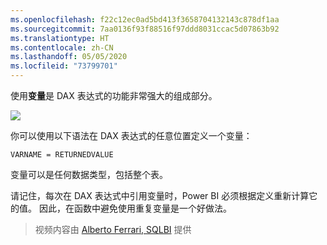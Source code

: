 ```yaml
---
ms.openlocfilehash: f22c12ec0ad5bd413f3658704132143c878df1aa
ms.sourcegitcommit: 7aa0136f93f88516f97ddd8031ccac5d07863b92
ms.translationtype: HT
ms.contentlocale: zh-CN
ms.lasthandoff: 05/05/2020
ms.locfileid: "73799701"
---
```

使用**变量**是 DAX 表达式的功能非常强大的组成部分。

![](media/7-4-dax-expressions/dax-variables_1.png)

你可以使用以下语法在 DAX 表达式的任意位置定义一个变量：

    VARNAME = RETURNEDVALUE

变量可以是任何数据类型，包括整个表。

请记住，每次在 DAX 表达式中引用变量时，Power BI 必须根据定义重新计算它的值。 因此，在函数中避免使用重复变量是一个好做法。

> 视频内容由 [Alberto Ferrari, SQLBI](https://www.sqlbi.com/learning-dax) 提供
> 
> 

